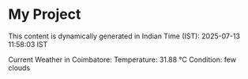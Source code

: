 # My Project

This content is dynamically generated in Indian Time (IST): 2025-07-13 11:58:03 IST


Current Weather in Coimbatore:
Temperature: 31.88 °C
Condition: few clouds
